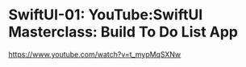 # SwiftUI-01: YouTube:SwiftUI Masterclass: Build To Do List App

https://www.youtube.com/watch?v=t_mypMqSXNw

